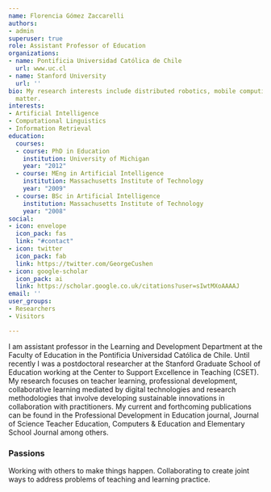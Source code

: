 ```yaml
---
name: Florencia Gómez Zaccarelli
authors:
- admin
superuser: true
role: Assistant Professor of Education
organizations:
- name: Pontificia Universidad Católica de Chile
  url: www.uc.cl
- name: Stanford University
  url: ''
bio: My research interests include distributed robotics, mobile computing and programmable
  matter.
interests:
- Artificial Intelligence
- Computational Linguistics
- Information Retrieval
education:
  courses:
  - course: PhD in Education
    institution: University of Michigan
    year: "2012"
  - course: MEng in Artificial Intelligence
    institution: Massachusetts Institute of Technology
    year: "2009"
  - course: BSc in Artificial Intelligence
    institution: Massachusetts Institute of Technology
    year: "2008"
social:
- icon: envelope
  icon_pack: fas
  link: "#contact"
- icon: twitter
  icon_pack: fab
  link: https://twitter.com/GeorgeCushen
- icon: google-scholar
  icon_pack: ai
  link: https://scholar.google.co.uk/citations?user=sIwtMXoAAAAJ
email: ''
user_groups:
- Researchers
- Visitors

---
```

I am assistant professor in the Learning and Development Department at the Faculty of Education in the Pontificia Universidad Católica de Chile. Until recently I was a postdoctoral researcher at the Stanford Graduate School of Education working at the Center to Support Excellence in Teaching (CSET). My research focuses on teacher learning, professional development, collaborative learning mediated by digital technologies and research methodologies that involve developing sustainable innovations in collaboration with practitioners. My current and forthcoming publications can be found in the Professional Development in Education journal, Journal of Science Teacher Education, Computers & Education and Elementary School Journal among others.

### Passions

Working with others to make things happen. Collaborating to create joint ways to address problems of teaching and learning practice.